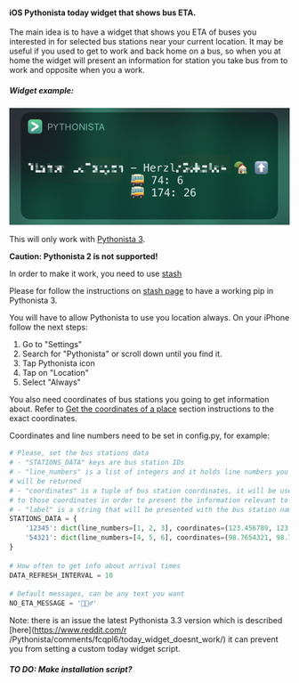 #### iOS Pythonista today widget that shows bus ETA.

The main idea is to have a widget that shows you ETA of buses you interested in for selected bus stations near your
current location.
It may be useful if you used to get to work and back home on a bus, so when you at home the widget will present an
information for station you take bus from to work and opposite when you a work.
   
##### Widget example:
![](screenshots/IMG_4516.jpg)

This will only work with [Pythonista 3](http://omz-software.com/pythonista/).

**Caution: Pythonista 2 is not supported!**

In order to make it work, you need to use [stash](https://github.com/ywangd/stash) 

Please for follow the instructions on [stash page](https://github.com/ywangd/stash) to have a working pip in
 Pythonista 3. 

You will have to allow Pythonista to use you location always.
On your iPhone follow the next steps: 
1. Go to "Settings"
2. Search for "Pythonista" or scroll down until you find it.
3. Tap Pythonista icon
4. Tap on "Location"
5. Select "Always"

You also need coordinates of bus stations you going to get information about. Refer to [Get the coordinates of a
 place](https://support.google.com/maps/answer/18539) section instructions to the exact coordinates.
 
Coordinates and line numbers need to be set in config.py, for example:
```python
# Please, set the bus stations data
# - "STATIONS_DATA" keys are bus station IDs
# - "line_numbers" is a list of integers and it holds line numbers you interested in, empty list means ETA for all lines
# will be returned
# - "coordinates" is a tuple of bus station coordinates, it will be used for detecting your current location relative
# to those coordinates in order to present the information relevant to the closest bus station
# - "label" is a string that will be presented with the bus station name (optional or can be empty)
STATIONS_DATA = {
    '12345': dict(line_numbers=[1, 2, 3], coordinates=(123.456789, 123.456789), label='🏡'),
    '54321': dict(line_numbers=[4, 5, 6], coordinates=(98.7654321, 98.7654321), label='🏙')
}

# How often to get info about arrival times
DATA_REFRESH_INTERVAL = 10

# Default messages, can be any text you want
NO_ETA_MESSAGE = '🤷🏾‍♂️'

``` 

Note: there is an issue the latest Pythonista 3.3 version which is described [here](https://www.reddit.com/r
/Pythonista/comments/fcqpl6/today_widget_doesnt_work/) it can prevent you from setting a custom today widget script.

##### TO DO: Make installation script?
